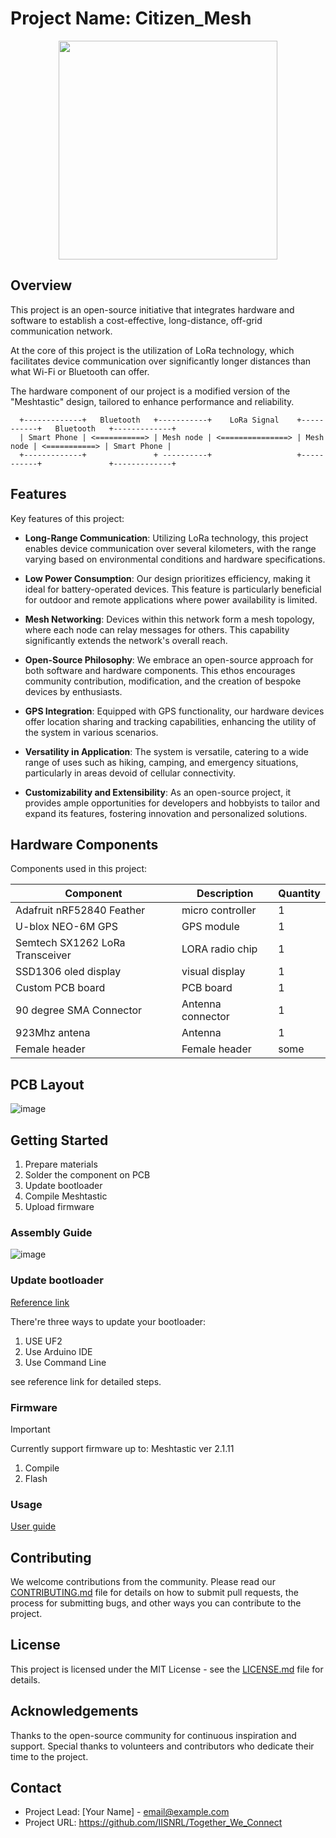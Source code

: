 # Project Name: Citizen_Mesh

<p align="center">
<img src="https://github.com/IISNRL/PureLoRaMesh/blob/main/image/new_hw.png" width="350">
</p>

## Overview

This project is an open-source initiative that integrates hardware and software to establish a cost-effective, long-distance, off-grid communication network.

At the core of this project is the utilization of LoRa technology, which facilitates device communication over significantly longer distances than what Wi-Fi or Bluetooth can offer.

The hardware component of our project is a modified version of the "Meshtastic" design, tailored to enhance performance and reliability.

```
  +-------------+   Bluetooth   +-----------+    LoRa Signal    +-----------+   Bluetooth   +-------------+  
  | Smart Phone | <===========> | Mesh node | <===============> | Mesh node | <===========> | Smart Phone |  
  +-------------+               + ----------+                   +-----------+               +-------------+  
```

## Features

Key features of this project:


* **Long-Range Communication**: Utilizing LoRa technology, this project enables device communication over several kilometers, with the range varying based on environmental conditions and hardware specifications.

* **Low Power Consumption**: Our design prioritizes efficiency, making it ideal for battery-operated devices. This feature is particularly beneficial for outdoor and remote applications where power availability is limited.

* **Mesh Networking**: Devices within this network form a mesh topology, where each node can relay messages for others. This capability significantly extends the network's overall reach.

* **Open-Source Philosophy**: We embrace an open-source approach for both software and hardware components. This ethos encourages community contribution, modification, and the creation of bespoke devices by enthusiasts.

* **GPS Integration**: Equipped with GPS functionality, our hardware devices offer location sharing and tracking capabilities, enhancing the utility of the system in various scenarios.

* **Versatility in Application**: The system is versatile, catering to a wide range of uses such as hiking, camping, and emergency situations, particularly in areas devoid of cellular connectivity.

* **Customizability and Extensibility**: As an open-source project, it provides ample opportunities for developers and hobbyists to tailor and expand its features, fostering innovation and personalized solutions.


## Hardware Components

Components used in this project:


| Component | Description | Quantity |
| -------- | -------- | -------- |
| Adafruit nRF52840 Feather       | micro controller     | 1     |
| U-blox NEO-6M GPS               | GPS module           | 1     |
| Semtech SX1262 LoRa Transceiver | LORA radio chip      | 1     |
| SSD1306 oled display            | visual display       | 1     |
| Custom PCB board                | PCB board            | 1     |
| 90 degree SMA Connector         | Antenna connector    | 1     |
| 923Mhz antena                   | Antenna              | 1     |
| Female header                   | Female header        | some  |





## PCB Layout

![image](https://github.com/IISNRL/PureLoRaMesh/blob/main/image/new_pcb.png)

## Getting Started

1. Prepare materials
2. Solder the component on PCB
3. Update bootloader
4. Compile Meshtastic
5. Upload firmware



### Assembly Guide

![image](https://github.com/IISNRL/PureLoRaMesh/blob/main/image/old_hw.jpg)

### Update bootloader

[Reference link](https://learn.adafruit.com/introducing-the-adafruit-nrf52840-feather?view=all#update-bootloader)

There're three ways to update your bootloader:
1. USE UF2
2. Use Arduino IDE
3. Use Command Line

see reference link for detailed steps. 



### Firmware
> [!IMPORTANT]
> Currently support firmware up to:
> Meshtastic ver 2.1.11

1. Compile
2. Flash

### Usage

[User guide](https://)


## Contributing

We welcome contributions from the community. Please read our [CONTRIBUTING.md](../CONTRIBUTING.md) file for details on how to submit pull requests, the process for submitting bugs, and other ways you can contribute to the project.

## License

This project is licensed under the MIT License - see the [LICENSE.md](../LICENSE.md) file for details.


## Acknowledgements

Thanks to the open-source community for continuous inspiration and support. Special thanks to volunteers and contributors who dedicate their time to the project.


## Contact


* Project Lead: [Your Name] - email@example.com
* Project URL: https://github.com/IISNRL/Together_We_Connect


